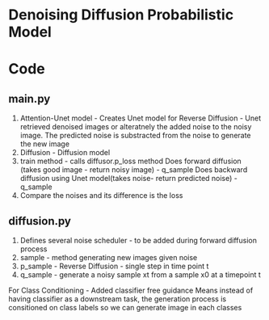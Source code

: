 # Denoising Diffusion Probabilistic Model

# Code

## main.py

1. Attention-Unet model - Creates Unet model for Reverse Diffusion - Unet retrieved denoised images or alteratnely the added noise to the noisy image. The predicted noise is substracted from the noise to generate the new image
2. Diffusion - Diffusion model
3. train method - calls diffusor.p_loss method
   Does forward diffusion (takes good image - return noisy image) - q_sample
   Does backward diffusion using Unet model(takes noise- return predicted noise) - q_sample
4. Compare the noises and its difference is the loss

## diffusion.py

1. Defines several noise scheduler - to be added during forward diffusion process
2. sample - method generating new images given noise
3. p_sample - Reverse Diffusion - single step in time point t
4. q_sample - generate a noisy sample xt from a sample x0 at a timepoint t

For Class Conditioning - Added classifier free guidance
Means instead of having classifier as a downstream task, the generation process is consitioned on class labels so we can generate image in each classes
